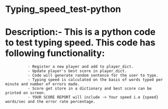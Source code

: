 # Typing_speed_test-python

# Description:- This is a python code to test typing speed. This code has following functionality:
              - Register a new player and add to player_dict.
              - Update player's best score in player_dict.
              - Code will generate random sentence for the user to type. 
              - Typing speed is calculated on the basis of words typed per minute and number of errors made.
              - Score get store in a dictionary and best score can be printed on screen.
              - YOUR SCORE REPORT will include -> Your speed i.e {speed} words/sec and the error rate percentage.
